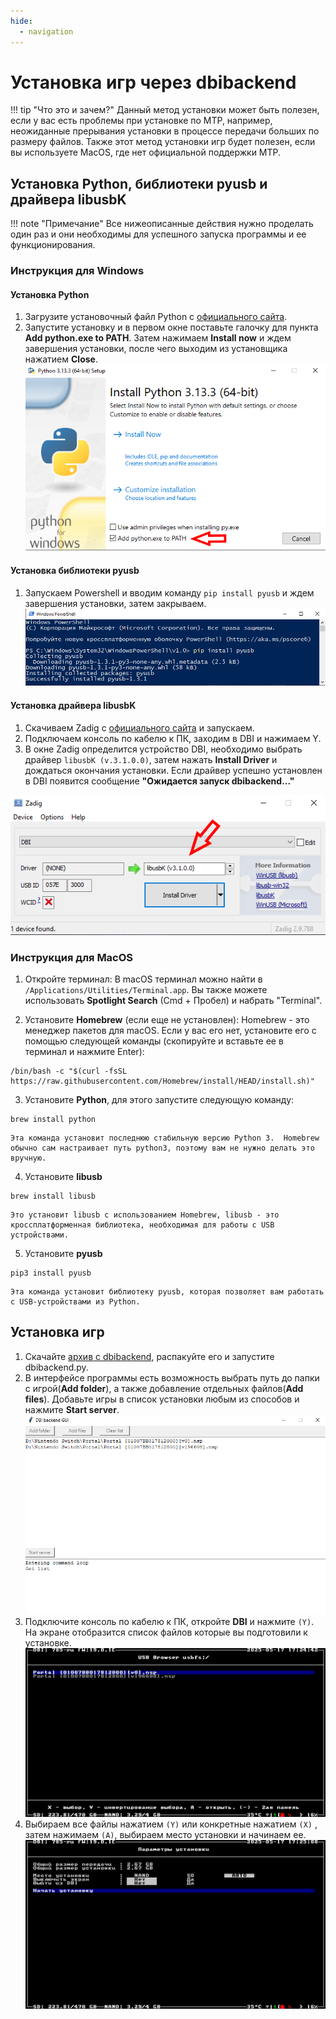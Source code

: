 ```yaml
---
hide:
  - navigation
---
```

# Установка игр через dbibackend

!!! tip "Что это и зачем?"
    Данный метод установки может быть полезен, если у вас есть проблемы при установке по MTP, например, неожиданные прерывания установки в процессе передачи больших по размеру файлов. Также этот метод установки игр будет полезен, если вы используете MacOS, где нет официальной поддержки MTP.

## Установка Python, библиотеки pyusb и драйвера libusbK

!!! note "Примечание"
    Все нижеописанные действия нужно проделать один раз и они необходимы для успешного запуска программы и ее функционирования.

### Инструкция для Windows

#### Установка Python

1. Загрузите  установочный файл Python c [официального сайта](https://www.python.org/downloads/).
2. Запустите установку и в первом окне поставьте галочку для пункта **Add python.exe to PATH**. Затем нажимаем **Install now** и ждем завершения установки, после чего выходим из установщика нажатием **Close**.
![Python Install](res/dbibackend/python_install.bmp)

#### Установка библиотеки pyusb
1. Запускаем Powershell и вводим команду `pip install pyusb` и ждем завершения установки, затем закрываем.
![PowerShell pyusb](res/dbibackend/ps_pyusb.bmp)

#### Установка драйвера libusbK
1. Скачиваем Zadig с [официального сайта](https://zadig.akeo.ie/) и запускаем.
2. Подключаем консоль по кабелю к ПК, заходим в DBI и нажимаем Y.
3. В окне Zadig определится устройство DBI, необходимо выбрать драйвер `libusbK (v.3.1.0.0)`, затем нажать **Install Driver** и дождаться окончания установки. Если драйвер успешно установлен в DBI появится сообщение **"Ожидается запуск dbibackend..."**

![Zadig](res/dbibackend/zadig.bmp)

### Инструкция для MacOS

1. Откройте терминал: В macOS терминал можно найти в `/Applications/Utilities/Terminal.app`.  Вы также можете использовать **Spotlight Search** (Cmd + Пробел) и набрать "Terminal".

2. Установите **Homebrew** (если еще не установлен):  Homebrew - это менеджер пакетов для macOS. Если у вас его нет, установите его с помощью следующей команды (скопируйте и вставьте ее в терминал и нажмите Enter):
```
/bin/bash -c "$(curl -fsSL https://raw.githubusercontent.com/Homebrew/install/HEAD/install.sh)"
```

3. Установите **Python**, для этого запустите следующую команду:
```
brew install python
```
    Эта команда установит последнюю стабильную версию Python 3.  Homebrew обычно сам настраивает путь python3, поэтому вам не нужно делать это вручную.

4. Установите **libusb**
```
brew install libusb
```    
    Это установит libusb с использованием Homebrew, libusb - это кроссплатформенная библиотека, необходимая для работы с USB устройствами.

5. Установите **pyusb**
```
pip3 install pyusb
```    
    Эта команда установит библиотеку pyusb, которая позволяет вам работать с USB-устройствами из Python.

## Установка игр
1. Скачайте [архив с dbibackend](res/dbibackend/dbibackend.zip), распакуйте его и запустите dbibackend.py.
2. В интерфейсе программы есть возможность выбрать путь до папки с игрой(**Add folder**), а также добавление отдельных файлов(**Add files**). Добавьте игры в список установки любым из способов и нажмите **Start server**.
![DBI PC](res/dbibackend/dbi_pc.bmp)
3. Подключите консоль по кабелю к ПК, откройте **DBI** и нажмите `(Y)`. На экране отобразится список файлов которые вы подготовили к установке.
![DBI List](res/dbibackend/dbi_list.bmp)
5. Выбираем все файлы нажатием `(Y)` или конкретные нажатием `(X)` , затем нажимаем `(A)`, выбираем место установки и начинаем ее.
![DBI Parameters](res/dbibackend/dbi_param.bmp)
